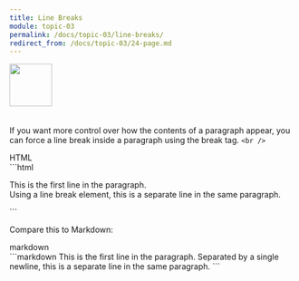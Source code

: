 ```yaml
---
title: Line Breaks
module: topic-03
permalink: /docs/topic-03/line-breaks/
redirect_from: /docs/topic-03/24-page.md
---
```


<img src="./../../../img/arrow-divider.svg" style="width: 75px; border: none; margin: 0px 0 20px 0" />

If you want more control over how the contents of a paragraph appear, you can force a line break inside a paragraph using the break tag. `<br />`


<div id="code-heading">HTML</div>
```html
<p>This is the first line in the paragraph.
<br />
Using a line break element, this is a separate line in the same paragraph.</p>
```

<br />

Compare this to Markdown:
<div id="code-heading">markdown</div>
```markdown
This is the first line in the paragraph.
Separated by a single newline, this is a separate line in the same paragraph.
```

<br />

<p data-height="600" data-theme-id="30567" data-slug-hash="ZJZYQq" data-default-tab="html,result" data-user="Media-Ed-Online" data-embed-version="2" data-pen-title="Topic-02: Paragraph Element Pt. 2" class="codepen"></p>
<script async src="https://production-assets.codepen.io/assets/embed/ei.js"></script>
